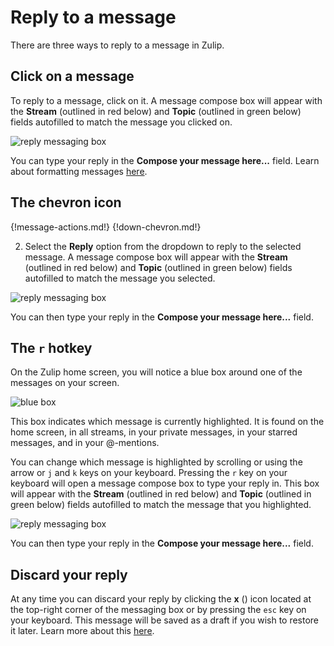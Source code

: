 # Reply to a message
There are three ways to reply to a message in Zulip.

## Click on a message
To reply to a message, click on it.
A message compose box will appear with the **Stream** (outlined in red
below) and **Topic** (outlined in green below) fields
autofilled to match the message you clicked on.

![reply messaging box](/static/images/help/reply-messaging-box.png)

You can type your reply in the **Compose your message here...** field.
Learn about formatting messages [here](/help/format-your-message-using-markdown).

## The chevron icon
{!message-actions.md!}
{!down-chevron.md!}

2. Select the **Reply** option from the dropdown to reply to the selected
message. A message compose box will appear with the **Stream** (outlined in red
below) and **Topic** (outlined in green below) fields autofilled to match the
message you selected.

![reply messaging box](/static/images/help/reply-messaging-box.png)

You can then type your reply in the **Compose your message here...** field.

## The `r` hotkey
On the Zulip home screen, you will notice a blue box around one of the
messages on your screen.

![blue box](/static/images/help/blue-box-message.png)

This box indicates which message is currently highlighted.
It is found on the home screen, in all streams, in your private
messages, in your starred messages, and in your @-mentions.

You can change which message is highlighted by scrolling or
using the arrow or `j` and `k` keys on your keyboard.
Pressing the `r` key on your keyboard will open a message compose
box to type your reply in.
This box will appear with the **Stream** (outlined in red below)
and **Topic** (outlined in green below) fields
autofilled to match the message that you highlighted.

![reply messaging box](/static/images/help/reply-messaging-box.png)

You can then type your reply in the **Compose your message here...** field.

## Discard your reply

At any time you can discard your reply by clicking the **x**
(<i class="icon-vector-remove"></i>) icon located at the top-right corner
of the messaging box or by pressing the `esc` key on your keyboard.
This message will be saved as a draft if you wish to restore it later.
Learn more about this [here](/help/restore-the-last-unsent-message).
